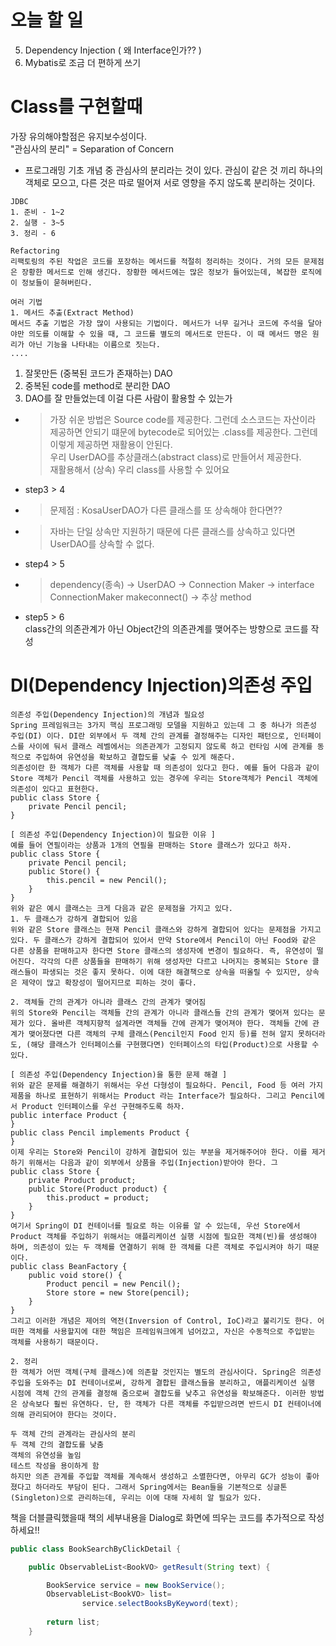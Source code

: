 # 오늘 할 일
5. Dependency Injection ( 왜 Interface인가?? )
6. Mybatis로 조금 더 편하게 쓰기

# Class를 구현할때
가장 유의해야할점은 유지보수성이다.   
"관심사의 분리" = Separation of Concern   
- 프로그래밍 기초 개념 중 관심사의 분리라는 것이 있다. 관심이 같은 것 끼리 하나의 객체로 모으고, 다른 것은 따로 떨어져 서로 영향을 주지 않도록 분리하는 것이다.
```
JDBC
1. 준비 - 1~2
2. 실행 - 3~5
3. 정리 - 6

Refactoring
리팩토링의 주된 작업은 코드를 포장하는 메서드를 적절히 정리하는 것이다. 거의 모든 문제점은 장황한 메서드로 인해 생긴다. 장황한 메서드에는 많은 정보가 들어있는데, 복잡한 로직에 이 정보들이 묻혀버린다.

여러 기법
1. 메서드 추출(Extract Method)
메서드 추출 기법은 가장 많이 사용되는 기법이다. 메서드가 너무 길거나 코드에 주석을 달아야만 의도를 이해할 수 있을 때, 그 코드를 별도의 메서드로 만든다. 이 때 메서드 명은 원리가 아닌 기능을 나타내는 이름으로 짓는다.
....
```

1. 잘못만든 (중복된 코드가 존재하는) DAO
2. 중복된 code를 method로 분리한 DAO
3. DAO를 잘 만들었는데 이걸 다른 사람이 활용할 수 있는가
- > 가장 쉬운 방법은 Source code를 제공한다. 그런데 소스코드는 자산이라 제공하면 안되기 떄문에 bytecode로 되어있는 .class를 제공한다. 그런데 이렇게 제공하면 재활용이 안된다.   
우리 UserDAO를 추상클래스(abstract class)로 만들어서 제공한다.   
 재활용해서 (상속) 우리 class를 사용할 수 있어요
- step3 > 4
- > 문제점 : KosaUserDAO가 다른 클래스를 또 상속해야 한다면?? 
- > 자바는 단일 상속만 지원하기 때문에 다른 클래스를 상속하고 있다면 UserDAO를 상속할 수 없다.
- step4 > 5
- > dependency(종속) -> UserDAO -> Connection Maker -> interface ConnectionMaker makeconnect() -> 추상 method
- step5 > 6   
class간의 의존관계가 아닌 Object간의 의존관계를 맺어주는 방향으로 코드를 작성

# DI(Dependency Injection)의존성 주입
```
의존성 주입(Dependency Injection)의 개념과 필요성
Spring 프레임워크는 3가지 핵심 프로그래밍 모델을 지원하고 있는데 그 중 하나가 의존성 주입(DI) 이다. DI란 외부에서 두 객체 간의 관계를 결정해주는 디자인 패턴으로, 인터페이스를 사이에 둬서 클래스 레벨에서는 의존관계가 고정되지 않도록 하고 런타임 시에 관계를 동적으로 주입하여 유연성을 확보하고 결합도를 낮출 수 있게 해준다.
의존성이란 한 객체가 다른 객체를 사용할 때 의존성이 있다고 한다. 예를 들어 다음과 같이 Store 객체가 Pencil 객체를 사용하고 있는 경우에 우리는 Store객체가 Pencil 객체에 의존성이 있다고 표현한다.
public class Store {
    private Pencil pencil;
}

[ 의존성 주입(Dependency Injection)이 필요한 이유 ]
예를 들어 연필이라는 상품과 1개의 연필을 판매하는 Store 클래스가 있다고 하자.
public class Store {
    private Pencil pencil;
    public Store() {
        this.pencil = new Pencil();
    }
}
위와 같은 예시 클래스는 크게 다음과 같은 문제점을 가지고 있다.
1. 두 클래스가 강하게 결합되어 있음
위와 같은 Store 클래스는 현재 Pencil 클래스와 강하게 결합되어 있다는 문제점을 가지고 있다. 두 클래스가 강하게 결합되어 있어서 만약 Store에서 Pencil이 아닌 Food와 같은 다른 상품을 판매하고자 한다면 Store 클래스의 생성자에 변경이 필요하다. 즉, 유연성이 떨어진다. 각각의 다른 상품들을 판매하기 위해 생성자만 다르고 나머지는 중복되는 Store 클래스들이 파생되는 것은 좋지 못하다. 이에 대한 해결책으로 상속을 떠올릴 수 있지만, 상속은 제약이 많고 확장성이 떨어지므로 피하는 것이 좋다.

2. 객체들 간의 관계가 아니라 클래스 간의 관계가 맺어짐
위의 Store와 Pencil는 객체들 간의 관계가 아니라 클래스들 간의 관계가 맺어져 있다는 문제가 있다. 올바른 객체지향적 설계라면 객체들 간에 관계가 맺어져야 한다. 객체들 간에 관계가 맺어졌다면 다른 객체의 구체 클래스(Pencil인지 Food 인지 등)를 전혀 알지 못하더라도, (해당 클래스가 인터페이스를 구현했다면) 인터페이스의 타입(Product)으로 사용할 수 있다.

[ 의존성 주입(Dependency Injection)을 통한 문제 해결 ]
위와 같은 문제를 해결하기 위해서는 우선 다형성이 필요하다. Pencil, Food 등 여러 가지 제품을 하나로 표현하기 위해서는 Product 라는 Interface가 필요하다. 그리고 Pencil에서 Product 인터페이스를 우선 구현해주도록 하자.
public interface Product {
}
public class Pencil implements Product {
}
이제 우리는 Store와 Pencil이 강하게 결합되어 있는 부분을 제거해주어야 한다. 이를 제거하기 위해서는 다음과 같이 외부에서 상품을 주입(Injection)받아야 한다. 그
public class Store {
    private Product product;
    public Store(Product product) {
        this.product = product;
    }
}
여기서 Spring이 DI 컨테이너를 필요로 하는 이유를 알 수 있는데, 우선 Store에서 Product 객체를 주입하기 위해서는 애플리케이션 실행 시점에 필요한 객체(빈)를 생성해야 하며, 의존성이 있는 두 객체를 연결하기 위해 한 객체를 다른 객체로 주입시켜야 하기 때문이다.
public class BeanFactory {
    public void store() {
        Product pencil = new Pencil();
        Store store = new Store(pencil);
    }
}
그리고 이러한 개념은 제어의 역전(Inversion of Control, IoC)라고 불리기도 한다. 어떠한 객체를 사용할지에 대한 책임은 프레임워크에게 넘어갔고, 자신은 수동적으로 주입받는 객체를 사용하기 때문이다.

2. 정리
한 객체가 어떤 객체(구체 클래스)에 의존할 것인지는 별도의 관심사이다. Spring은 의존성 주입을 도와주는 DI 컨테이너로써, 강하게 결합된 클래스들을 분리하고, 애플리케이션 실행 시점에 객체 간의 관계를 결정해 줌으로써 결합도를 낮추고 유연성을 확보해준다. 이러한 방법은 상속보다 훨씬 유연하다. 단, 한 객체가 다른 객체를 주입받으려면 반드시 DI 컨테이너에 의해 관리되어야 한다는 것이다.

두 객체 간의 관계라는 관심사의 분리
두 객체 간의 결합도를 낮춤
객체의 유연성을 높임
테스트 작성을 용이하게 함
하지만 의존 관계를 주입할 객체를 계속해서 생성하고 소멸한다면, 아무리 GC가 성능이 좋아졌다고 하더라도 부담이 된다. 그래서 Spring에서는 Bean들을 기본적으로 싱글톤(Singleton)으로 관리하는데, 우리는 이에 대해 자세히 알 필요가 있다.
```

책을 더블클릭했을때 책의 세부내용을 Dialog로 화면에 띄우는 코드를 추가적으로 작성하세요!!
```java
public class BookSearchByClickDetail {

	public ObservableList<BookVO> getResult(String text) {

		BookService service = new BookService();
		ObservableList<BookVO> list= 
				service.selectBooksByKeyword(text);
		
		return list;
	}
```

